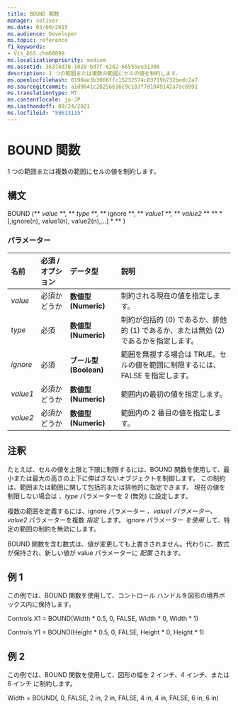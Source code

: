 ```yaml
---
title: BOUND 関数
manager: soliver
ms.date: 03/09/2015
ms.audience: Developer
ms.topic: reference
f1_keywords:
- Vis_DSS.chm60099
ms.localizationpriority: medium
ms.assetid: 36374d78-1028-bd7f-6282-66555ee31306
description: 1 つの範囲または複数の範囲にセルの値を制約します。
ms.openlocfilehash: 0190ae3b3066ffc15232574c83719b732bedc2a7
ms.sourcegitcommit: a1d9041c20256616c9c183f7d1049142a7ac6991
ms.translationtype: MT
ms.contentlocale: ja-JP
ms.lasthandoff: 09/24/2021
ms.locfileid: "59613115"
---
```

# <a name="bound-function"></a>BOUND 関数

1 つの範囲または複数の範囲にセルの値を制約します。
  
## <a name="syntax"></a>構文

BOUND (** *value* **, ** *type* **, ** ignore **, ** *value1* **, ** *value2* ** ** * [,ignore(n), value1(n), value2(n),...] * ** )  
  
### <a name="parameters"></a>パラメーター

|**名前**|**必須 / オプション**|**データ型**|**説明**|
|:-----|:-----|:-----|:-----|
| _value_ <br/> |必須かどうか  <br/> |**数値型 (Numeric)** <br/> |制約される現在の値を指定します。  <br/> |
| _type_ <br/> |必須  <br/> |**数値型 (Numeric)** <br/> |制約が包括的 (0) であるか、排他的 (1) であるか、または無効 (2) であるかを指定します。  <br/> |
| _ignore_ <br/> |必須  <br/> |**ブール型 (Boolean)** <br/> | 範囲を無視する場合は TRUE。セルの値を範囲に制限するには、FALSE を指定します。  <br/> |
| _value1_ <br/> |必須かどうか  <br/> |**数値型 (Numeric)** <br/> |範囲内の最初の値を指定します。  <br/> |
| _value2_ <br/> |必須かどうか  <br/> |**数値型 (Numeric)** <br/> |範囲内の 2 番目の値を指定します。  <br/> |
   
## <a name="remarks"></a>注釈

たとえば、セルの値を上限と下限に制限するには、BOUND 関数を使用して、最小または最大の高さの上下に伸ばさないオブジェクトを制御します。 この制約は、範囲または範囲に関して包括的または排他的に指定できます。 現在の値を制限しない場合は  _、type_ パラメーターを 2 (無効) に設定します。 
  
複数の範囲を定義するには、ignore パラメーター _、value1 パラメーター、value2_ パラメーターを複数 _指定_ します。  ignore パラメーター  _を使用_ して、特定の範囲の制約を無効にします。 
  
BOUND 関数を含む数式は、値が変更しても上書きされません。代わりに、数式が保持され、新しい値が value パラメーターに  _配置_ されます。 
  
## <a name="example-1"></a>例 1

この例では、BOUND 関数を使用して、コントロール ハンドルを図形の境界ボックス内に保持します。 
  
Controls.X1 = BOUND(Width \* 0.5, 0, FALSE, Width \* 0, Width \* 1)
  
Controls.Y1 = BOUND(Height \* 0.5, 0, FALSE, Height \* 0, Height \* 1)
  
## <a name="example-2"></a>例 2

この例では、BOUND 関数を使用して、図形の幅を 2 インチ、4 インチ、または 6 インチ に制約します。 
  
Width = BOUND(, 0, FALSE, 2 in, 2 in, FALSE, 4 in, 4 in, FALSE, 6 in, 6 in)
  

